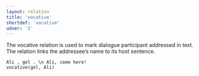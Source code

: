 ```yaml
---
layout: relation
title: 'vocative'
shortdef: 'vocative'
udver: '2'
---
```


The vocative relation is used to mark dialogue participant addressed in text.
The relation links the addressee’s name to its host sentence.

~~~ sdparse
Ali , gel . \n Ali, come here!
vocative(gel, Ali)
~~~
